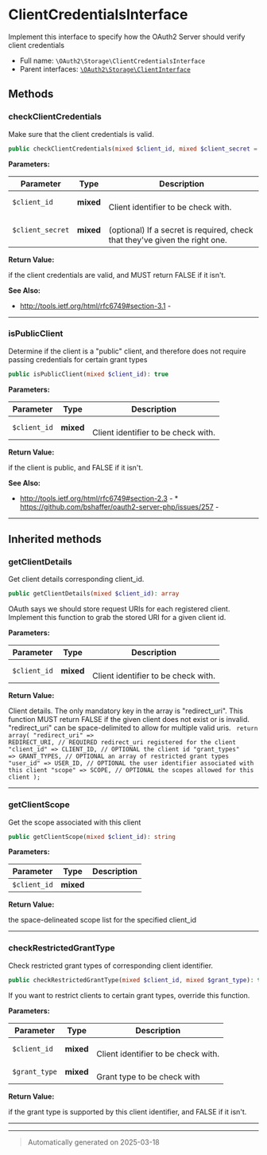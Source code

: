 
# ClientCredentialsInterface

Implement this interface to specify how the OAuth2 Server
should verify client credentials



* Full name: `\OAuth2\Storage\ClientCredentialsInterface`
* Parent interfaces: [`\OAuth2\Storage\ClientInterface`](./ClientInterface.md)


## Methods


### checkClientCredentials

Make sure that the client credentials is valid.

```php
public checkClientCredentials(mixed $client_id, mixed $client_secret = null): true
```








**Parameters:**

| Parameter | Type | Description |
|-----------|------|-------------|
| `$client_id` | **mixed** | <br />Client identifier to be check with. |
| `$client_secret` | **mixed** | <br />(optional) If a secret is required, check that they&#039;ve given the right one. |


**Return Value:**

if the client credentials are valid, and MUST return FALSE if it isn't.




**See Also:**

* http://tools.ietf.org/html/rfc6749#section-3.1 - 

***

### isPublicClient

Determine if the client is a "public" client, and therefore
does not require passing credentials for certain grant types

```php
public isPublicClient(mixed $client_id): true
```








**Parameters:**

| Parameter | Type | Description |
|-----------|------|-------------|
| `$client_id` | **mixed** | <br />Client identifier to be check with. |


**Return Value:**

if the client is public, and FALSE if it isn't.




**See Also:**

* http://tools.ietf.org/html/rfc6749#section-2.3 - * https://github.com/bshaffer/oauth2-server-php/issues/257 - 

***


## Inherited methods


### getClientDetails

Get client details corresponding client_id.

```php
public getClientDetails(mixed $client_id): array
```

OAuth says we should store request URIs for each registered client.
Implement this function to grab the stored URI for a given client id.






**Parameters:**

| Parameter | Type | Description |
|-----------|------|-------------|
| `$client_id` | **mixed** | <br />Client identifier to be check with. |


**Return Value:**


Client details. The only mandatory key in the array is "redirect_uri".
This function MUST return FALSE if the given client does not exist or is
invalid. "redirect_uri" can be space-delimited to allow for multiple valid uris.
<code>
return array(
"redirect_uri" => REDIRECT_URI,      // REQUIRED redirect_uri registered for the client
"client_id"    => CLIENT_ID,         // OPTIONAL the client id
"grant_types"  => GRANT_TYPES,       // OPTIONAL an array of restricted grant types
"user_id"      => USER_ID,           // OPTIONAL the user identifier associated with this client
"scope"        => SCOPE,             // OPTIONAL the scopes allowed for this client
);
</code>




***

### getClientScope

Get the scope associated with this client

```php
public getClientScope(mixed $client_id): string
```








**Parameters:**

| Parameter | Type | Description |
|-----------|------|-------------|
| `$client_id` | **mixed** |  |


**Return Value:**

the space-delineated scope list for the specified client_id




***

### checkRestrictedGrantType

Check restricted grant types of corresponding client identifier.

```php
public checkRestrictedGrantType(mixed $client_id, mixed $grant_type): true
```

If you want to restrict clients to certain grant types, override this
function.






**Parameters:**

| Parameter | Type | Description |
|-----------|------|-------------|
| `$client_id` | **mixed** | <br />Client identifier to be check with. |
| `$grant_type` | **mixed** | <br />Grant type to be check with |


**Return Value:**

if the grant type is supported by this client identifier, and
FALSE if it isn't.




***


***
> Automatically generated on 2025-03-18
